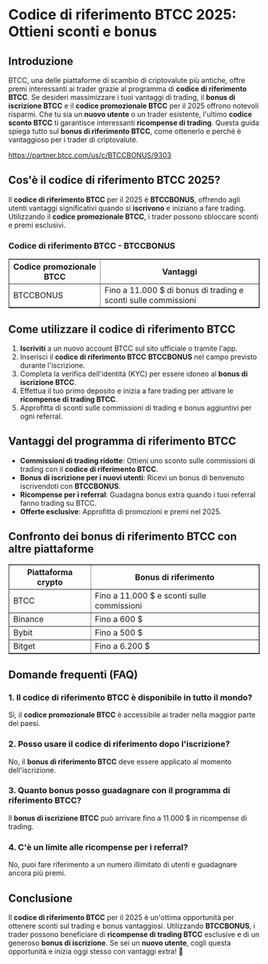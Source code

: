 <h1>Codice di riferimento BTCC 2025: Ottieni sconti e bonus</h1>

<h2>Introduzione</h2>
<p>BTCC, una delle piattaforme di scambio di criptovalute più antiche, offre premi interessanti ai trader grazie al programma di <strong>codice di riferimento BTCC</strong>. Se desideri massimizzare i tuoi vantaggi di trading, il <strong>bonus di iscrizione BTCC</strong> e il <strong>codice promozionale BTCC</strong> per il 2025 offrono notevoli risparmi. Che tu sia un <strong>nuovo utente</strong> o un trader esistente, l'ultimo <strong>codice sconto BTCC</strong> ti garantisce interessanti <strong>ricompense di trading</strong>. Questa guida spiega tutto sul <strong>bonus di riferimento BTCC</strong>, come ottenerlo e perché è vantaggioso per i trader di criptovalute.</p>
<a href="https://partner.btcc.com/us/c/BTCCBONUS/9303" target="_blank">https://partner.btcc.com/us/c/BTCCBONUS/9303</a>

<h2>Cos'è il codice di riferimento BTCC 2025?</h2>
<p>Il <strong>codice di riferimento BTCC</strong> per il 2025 è <strong>BTCCBONUS</strong>, offrendo agli utenti vantaggi significativi quando si <strong>iscrivono</strong> e iniziano a fare trading. Utilizzando il <strong>codice promozionale BTCC</strong>, i trader possono sbloccare sconti e premi esclusivi.</p>

<h3>Codice di riferimento BTCC - BTCCBONUS</h3>
<table border="1">
    <tr>
        <th>Codice promozionale BTCC</th>
        <th>Vantaggi</th>
    </tr>
    <tr>
        <td>BTCCBONUS</td>
        <td>Fino a 11.000 $ di bonus di trading e sconti sulle commissioni</td>
    </tr>
</table>

<h2>Come utilizzare il codice di riferimento BTCC</h2>
<ol>
    <li><strong>Iscriviti</strong> a un nuovo account BTCC sul sito ufficiale o tramite l'app.</li>
    <li>Inserisci il <strong>codice di riferimento BTCC</strong> <strong>BTCCBONUS</strong> nel campo previsto durante l'iscrizione.</li>
    <li>Completa la verifica dell'identità (KYC) per essere idoneo al <strong>bonus di iscrizione BTCC</strong>.</li>
    <li>Effettua il tuo primo deposito e inizia a fare trading per attivare le <strong>ricompense di trading BTCC</strong>.</li>
    <li>Approfitta di sconti sulle commissioni di trading e bonus aggiuntivi per ogni referral.</li>
</ol>

<h2>Vantaggi del programma di riferimento BTCC</h2>
<ul>
    <li><strong>Commissioni di trading ridotte</strong>: Ottieni uno sconto sulle commissioni di trading con il <strong>codice di riferimento BTCC</strong>.</li>
    <li><strong>Bonus di iscrizione per i nuovi utenti</strong>: Ricevi un bonus di benvenuto iscrivendoti con <strong>BTCCBONUS</strong>.</li>
    <li><strong>Ricompense per i referral</strong>: Guadagna bonus extra quando i tuoi referral fanno trading su BTCC.</li>
    <li><strong>Offerte esclusive</strong>: Approfitta di promozioni e premi nel 2025.</li>
</ul>

<h2>Confronto dei bonus di riferimento BTCC con altre piattaforme</h2>
<table border="1">
    <tr>
        <th>Piattaforma crypto</th>
        <th>Bonus di riferimento</th>
    </tr>
    <tr>
        <td>BTCC</td>
        <td>Fino a 11.000 $ e sconti sulle commissioni</td>
    </tr>
    <tr>
        <td>Binance</td>
        <td>Fino a 600 $</td>
    </tr>
    <tr>
        <td>Bybit</td>
        <td>Fino a 500 $</td>
    </tr>
    <tr>
        <td>Bitget</td>
        <td>Fino a 6.200 $</td>
    </tr>
</table>

<h2>Domande frequenti (FAQ)</h2>
<h3>1. Il codice di riferimento BTCC è disponibile in tutto il mondo?</h3>
<p>Sì, il <strong>codice promozionale BTCC</strong> è accessibile ai trader nella maggior parte dei paesi.</p>

<h3>2. Posso usare il codice di riferimento dopo l'iscrizione?</h3>
<p>No, il <strong>bonus di riferimento BTCC</strong> deve essere applicato al momento dell'iscrizione.</p>

<h3>3. Quanto bonus posso guadagnare con il programma di riferimento BTCC?</h3>
<p>Il <strong>bonus di iscrizione BTCC</strong> può arrivare fino a 11.000 $ in ricompense di trading.</p>

<h3>4. C'è un limite alle ricompense per i referral?</h3>
<p>No, puoi fare riferimento a un numero illimitato di utenti e guadagnare ancora più premi.</p>

<h2>Conclusione</h2>
<p>Il <strong>codice di riferimento BTCC</strong> per il 2025 è un'ottima opportunità per ottenere sconti sul trading e bonus vantaggiosi. Utilizzando <strong>BTCCBONUS</strong>, i trader possono beneficiare di <strong>ricompense di trading BTCC</strong> esclusive e di un generoso <strong>bonus di iscrizione</strong>. Se sei un <strong>nuovo utente</strong>, cogli questa opportunità e inizia oggi stesso con vantaggi extra! 🚀</p>
